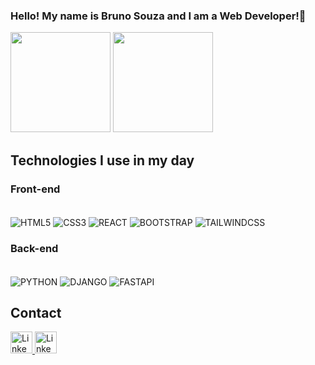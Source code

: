 ### Hello! My name is Bruno Souza and I am a Web Developer!👋

<div>
<img height=160em src="https://github-readme-stats.vercel.app/api?username=BrunoPereiradeSouza&show_icons=true&theme=dracula"/>
<img height=160em src="https://github-readme-stats.vercel.app/api/top-langs/?username=BrunoPereiradeSouza&layout=compact&langs_count=16&theme=dracula"/>
</div>

## Technologies I use in my day

### Front-end
<div style="display: inline_block"><br/>
  <img align="center" alt="HTML5" src="https://img.shields.io/badge/HTML5-E34F26?style=for-the-badge&logo=html5&logoColor=white"/>
  <img align="center" alt="CSS3" src="https://img.shields.io/badge/CSS3-1572B6?style=for-the-badge&logo=css3&logoColor=white"/>
  <img align="center" alt="REACT" src="https://img.shields.io/badge/React-20232A?style=for-the-badge&logo=react&logoColor=61DAFB"/>
  <img align="center" alt="BOOTSTRAP" src="https://img.shields.io/badge/Bootstrap-563D7C?style=for-the-badge&logo=bootstrap&logoColor=white"/>
  <img align="center" alt="TAILWINDCSS" src="https://img.shields.io/badge/TailwindCSS-06B6D4?style=for-the-badge&logo=tailwindcss&logoColor=white"/>
</div>

### Back-end
<div style="display: inline_block"><br/>
  <img align="center" alt="PYTHON" src="https://img.shields.io/badge/Python-14354C?style=for-the-badge&logo=python&logoColor=white"/>
  <img align="center" alt="DJANGO" src="https://img.shields.io/badge/Django-092E20?style=for-the-badge&logo=django&logoColor=white"/>
   <img align="center" alt="FASTAPI" src="https://img.shields.io/badge/FastAPI-005571?logo=fastapi&style=for-the-badge"/>
</div>

## Contact
<p style="display=inline_block">
   <a href="https://www.linkedin.com/in/bruno-souza-68ba8b2a1/" target="_blank">
      <img
        src="https://img.shields.io/badge/LinkedIn-0077B5?style=for-the-badge&logo=linkedin&logoColor=white"
        alt="Linkedin badge"
        height="35"
      />
    </a>
  <a href="https://www.instagram.com/brunosouza.07" target="_blank">
      <img
        src="https://img.shields.io/badge/Instagram-E4405F?style=for-the-badge&logo=instagram&logoColor=white"
        alt="Linkedin badge"
        height="35"
      />
    </a>
</p>
